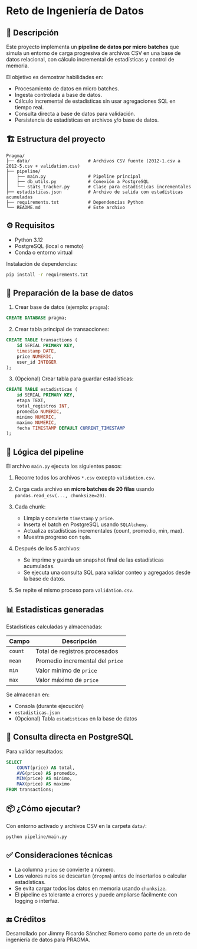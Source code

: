 # Reto de Ingeniería de Datos

## 🚀 Descripción

Este proyecto implementa un **pipeline de datos por micro batches** que simula un entorno de carga progresiva de archivos CSV en una base de datos relacional, con cálculo incremental de estadísticas y control de memoria.

El objetivo es demostrar habilidades en:

- Procesamiento de datos en micro batches.
- Ingesta controlada a base de datos.
- Cálculo incremental de estadísticas sin usar agregaciones SQL en tiempo real.
- Consulta directa a base de datos para validación.
- Persistencia de estadísticas en archivos y/o base de datos.

## 🏗️ Estructura del proyecto

```
Pragma/
├── data/                      # Archivos CSV fuente (2012-1.csv a 2012-5.csv + validation.csv)
├── pipeline/
│   ├── main.py                # Pipeline principal
│   ├── db_utils.py            # Conexión a PostgreSQL
│   └── stats_tracker.py       # Clase para estadísticas incrementales
├── estadisticas.json          # Archivo de salida con estadísticas acumuladas
├── requirements.txt           # Dependencias Python
└── README.md                  # Este archivo
```

## ⚙️ Requisitos

- Python 3.12
- PostgreSQL (local o remoto)
- Conda o entorno virtual

Instalación de dependencias:

```bash
pip install -r requirements.txt
```

## 🧪 Preparación de la base de datos

1. Crear base de datos (ejemplo: `pragma`):

```sql
CREATE DATABASE pragma;
```

2. Crear tabla principal de transacciones:

```sql
CREATE TABLE transactions (
    id SERIAL PRIMARY KEY,
    timestamp DATE,
    price NUMERIC,
    user_id INTEGER
);
```

3. (Opcional) Crear tabla para guardar estadísticas:

```sql
CREATE TABLE estadisticas (
    id SERIAL PRIMARY KEY,
    etapa TEXT,
    total_registros INT,
    promedio NUMERIC,
    minimo NUMERIC,
    maximo NUMERIC,
    fecha TIMESTAMP DEFAULT CURRENT_TIMESTAMP
);
```

## 🧠 Lógica del pipeline

El archivo `main.py` ejecuta los siguientes pasos:

1. Recorre todos los archivos `*.csv` excepto `validation.csv`.
2. Carga cada archivo en **micro batches de 20 filas** usando `pandas.read_csv(..., chunksize=20)`.
3. Cada chunk:
   - Limpia y convierte `timestamp` y `price`.
   - Inserta el batch en PostgreSQL usando `SQLAlchemy`.
   - Actualiza estadísticas incrementales (count, promedio, min, max).
   - Muestra progreso con `tqdm`.

4. Después de los 5 archivos:
   - Se imprime y guarda un snapshot final de las estadísticas acumuladas.
   - Se ejecuta una consulta SQL para validar conteo y agregados desde la base de datos.
5. Se repite el mismo proceso para `validation.csv`.

## 📊 Estadísticas generadas

Estadísticas calculadas y almacenadas:

| Campo     | Descripción                          |
|-----------|--------------------------------------|
| `count`   | Total de registros procesados        |
| `mean`    | Promedio incremental del `price`     |
| `min`     | Valor mínimo de `price`              |
| `max`     | Valor máximo de `price`              |

Se almacenan en:
- Consola (durante ejecución)
- `estadisticas.json`
- (Opcional) Tabla `estadisticas` en la base de datos

## 📡 Consulta directa en PostgreSQL

Para validar resultados:

```sql
SELECT 
    COUNT(price) AS total,
    AVG(price) AS promedio,
    MIN(price) AS minimo,
    MAX(price) AS maximo
FROM transactions;
```

## 📦 ¿Cómo ejecutar?

Con entorno activado y archivos CSV en la carpeta `data/`:

```bash
python pipeline/main.py
```

## ✅ Consideraciones técnicas

- La columna `price` se convierte a número.
- Los valores nulos se descartan (`dropna`) antes de insertarlos o calcular estadísticas.
- Se evita cargar todos los datos en memoria usando `chunksize`.
- El pipeline es tolerante a errores y puede ampliarse fácilmente con logging o interfaz.

## 🔚 Créditos

Desarrollado por Jimmy Ricardo Sánchez Romero como parte de un reto de ingeniería de datos para PRAGMA.
